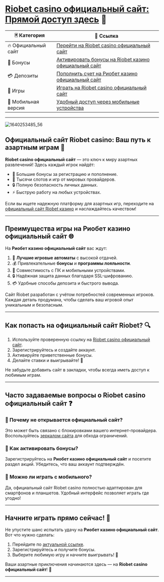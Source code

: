 # [Riobet casino официальный сайт: Прямой доступ здесь](https://brandplay.link/dtx89f2L) 🌟

| 🃏 Категория      | 🔗 Ссылка                                                                                     |
|------------------|---------------------------------------------------------------------------------------------|
| 🔥 Официальный сайт | [Перейти на Riobet casino официальный сайт](https://brandplay.link/dtx89f2L)                |
| 🌟 Бонусы         | [Активировать бонусы на Riobet казино официальный сайт](https://brandplay.link/dtx89f2L)    |
| 💳 Депозиты       | [Пополнить счет на Риобет казино официальный сайт](https://brandplay.link/dtx89f2L)          |
| 🎲 Игры           | [Играть на Riobet casino официальный сайт](https://brandplay.link/dtx89f2L)                 |
| 📱 Мобильная версия | [Удобный доступ через мобильные устройства](https://brandplay.link/dtx89f2L)                |

---
![1640253485_56](https://github.com/user-attachments/assets/246215ae-08d0-4c4b-b93d-02595ec5b553)

## Официальный сайт Riobet casino: Ваш путь к азартным играм 🎰

**Riobet casino официальный сайт** — это ключ к миру азартных развлечений! Здесь каждый игрок найдёт:
- 🎁 Большие бонусы за регистрацию и пополнение.
- 🎲 Тысячи слотов и игр от мировых провайдеров.
- 🔒 Полную безопасность личных данных.
- ⚡ Быструю работу на любых устройствах.

Если вы ищете надежную платформу для азартных игр, переходите на [официальный сайт Riobet казино](https://brandplay.link/dtx89f2L) и наслаждайтесь качеством!

---

## Преимущества игры на Риобет казино официальный сайт 🌐

На **Риобет казино официальный сайт** вас ждут:
1. 🎰 **Лучшие игровые автоматы** с высокой отдачей.
2. 💰 Привлекательные **бонусы** и **программы лояльности**.
3. 📱 Совместимость с ПК и мобильными устройствами.
4. 🔒 Надёжная защита данных благодаря SSL-шифрованию.
5. 💳 Удобные способы депозита и быстрого вывода.

Сайт Riobet разработан с учётом потребностей современных игроков. Каждая деталь продумана, чтобы сделать ваш игровой опыт уникальным и безопасным.

---

## Как попасть на официальный сайт Riobet? 🔍

1. Используйте проверенную ссылку на [Riobet casino официальный сайт](https://brandplay.link/dtx89f2L).  
2. Зарегистрируйтесь и создайте аккаунт.  
3. Активируйте приветственные бонусы.  
4. Делайте ставки и выигрывайте! 💸  

Не забудьте добавить сайт в закладки, чтобы всегда иметь доступ к любимым играм.

---

## Часто задаваемые вопросы о Riobet casino официальный сайт ❓

### 🔹 Почему не открывается официальный сайт?  
Это может быть связано с блокировками вашего интернет-провайдера. Воспользуйтесь [зеркалом сайта](https://brandplay.link/dtx89f2L) для обхода ограничений.

### 🔹 Как активировать бонусы?  
Зарегистрируйтесь на **Риобет казино официальный сайт** и посетите раздел акций. Убедитесь, что ваш аккаунт подтверждён.

### 🔹 Можно ли играть с мобильного?  
Да, официальный сайт Riobet casino полностью адаптирован для смартфонов и планшетов. Удобный интерфейс позволяет играть где угодно!

---

## Начните играть прямо сейчас! 🚀

Не упустите шанс испытать удачу на **Риобет казино официальный сайт**. Вот что нужно сделать:  
1. Перейдите по [актуальной ссылке](https://brandplay.link/dtx89f2L).  
2. Зарегистрируйтесь и получите бонусы.  
3. Выберите любимую игру и начните выигрывать! 🎉  

Ваши азартные приключения начинаются здесь — на **Riobet casino официальный сайт**! 🌟

---


